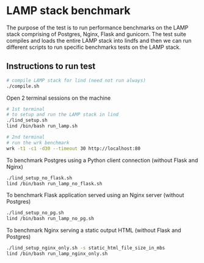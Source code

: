 # LAMP stack benchmark

The purpose of the test is to run performance benchmarks on the LAMP stack comprising of Postgres, Nginx, Flask and gunicorn. The test suite compiles and loads the entire LAMP stack into lindfs and then we can run different scripts to run specific benchmarks tests on the LAMP stack.

## Instructions to run test

```sh
# compile LAMP stack for lind (need not run always)
./compile.sh
```

Open 2 terminal sessions on the machine
```sh
# 1st terminal
# to setup and run the LAMP stack in lind
./lind_setup.sh
lind /bin/bash run_lamp.sh

# 2nd terminal
# run the wrk benchmark
wrk -t1 -c1 -d30 --timeout 30 http://localhost:80
```

To benchmark Postgres using a Python client connection (without Flask and Nginx)
```sh
./lind_setup_no_flask.sh
lind /bin/bash run_lamp_no_flask.sh
```

To benchmark Flask application served using an Nginx server (without Postgres)
```sh
./lind_setup_no_pg.sh
lind /bin/bash run_lamp_no_pg.sh
```

To benchmark Nginx serving a static output HTML (without Flask and Postgres)
```sh
./lind_setup_nginx_only.sh -s static_html_file_size_in_mbs
lind /bin/bash run_lamp_nginx_only.sh
```
